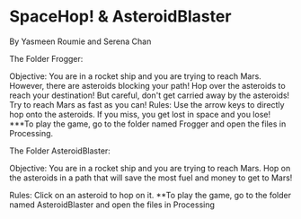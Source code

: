 # SpaceHop! & AsteroidBlaster
By Yasmeen Roumie and Serena Chan                  

The Folder Frogger:

Objective: You are in a rocket ship and you are trying to reach Mars. However, there are asteroids blocking your path! Hop over the asteroids to reach your destination! But careful, don't get carried away by the asteroids! Try to reach Mars as fast as you can!
Rules: Use the arrow keys to directly hop onto the asteroids. If you miss, you get lost in space and you lose!
***To play the game, go to the folder named Frogger and open the files in Processing.

The Folder AsteroidBlaster:

Objective: You are in a rocket ship and you are trying to reach Mars. Hop on the asteroids in a path that will save the most fuel and money to get to Mars!

Rules: Click on an asteroid to hop on it.
**To play the game, go to the folder named AsteroidBlaster and open the files in Processing

